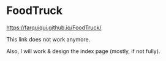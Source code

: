 # FoodTruck
https://farquiqui.github.io/FoodTruck/

This link does not work anymore.

Also, I will work & design the index page (mostly, if not fully).
